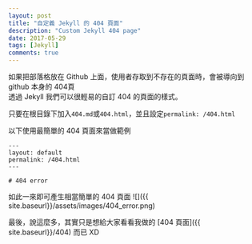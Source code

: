 ```yaml
---
layout: post
title: "自定義 Jekyll 的 404 頁面"
description: "Custom Jekyll 404 page"
date: 2017-05-29
tags: [Jekyll]
comments: true
---
```


如果把部落格放在 Github 上面，使用者存取到不存在的頁面時，會被導向到 github 本身的 404頁<br>
透過 Jekyll 我們可以很輕易的自訂 404 的頁面的樣式。

只要在根目錄下加入`404.md`或`404.html`，並且設定`permalink: /404.html`<br>

以下使用最簡單的 404 頁面來當做範例
```
---
layout: default
permalink: /404.html
---

# 404 error
```

如此一來即可產生相當簡單的 404 頁面
![]({{ site.baseurl}}/assets/images/404_error.png)

最後，說這麼多，其實只是想給大家看看我做的 [404 頁面]({{ site.baseurl}}/404) 而已 XD